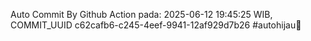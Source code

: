 Auto Commit By Github Action pada: 2025-06-12 19:45:25 WIB, COMMIT_UUID c62cafb6-c245-4eef-9941-12af929d7b26 #autohijau🗿

